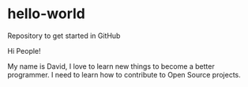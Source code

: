 # hello-world
Repository to get started in GitHub

Hi People!

My name is David, I love to learn new things to become a better programmer.
I need to learn how to contribute to Open Source projects.
